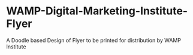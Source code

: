 # WAMP-Digital-Marketing-Institute-Flyer
A Doodle based Design of Flyer to be printed for distribution by WAMP Institute
